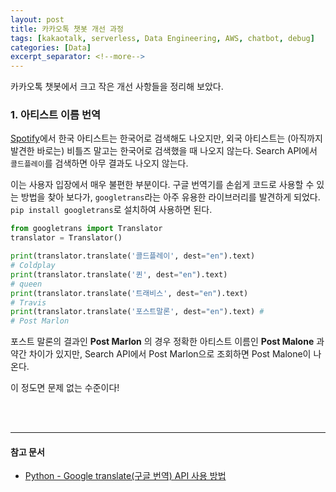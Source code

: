 ```yaml
---
layout: post
title: 카카오톡 챗봇 개선 과정
tags: [kakaotalk, serverless, Data Engineering, AWS, chatbot, debug]
categories: [Data]
excerpt_separator: <!--more-->
---
```

카카오톡 챗봇에서 크고 작은 개선 사항들을 정리해 보았다.<!--more-->

### 1. 아티스트 이름 번역

[Spotify](https://open.spotify.com/search)에서 한국 아티스트는 한국어로 검색해도 나오지만, 외국 아티스트는 (아직까지 발견한 바로는) 비틀즈 말고는 한국어로 검색했을 때 나오지 않는다. Search API에서 `콜드플레이`를 검색하면 아무 결과도 나오지 않는다.

이는 사용자 입장에서 매우 불편한 부분이다. 구글 번역기를 손쉽게 코드로 사용할 수 있는 방법을 찾아 보다가, `googletrans`라는 아주 유용한 라이브러리를 발견하게 되었다. `pip install googletrans`로 설치하여 사용하면 된다.

```py
from googletrans import Translator
translator = Translator()

print(translator.translate('콜드플레이', dest="en").text)
# Coldplay
print(translator.translate('퀸', dest="en").text)
# queen
print(translator.translate('트래비스', dest="en").text)
# Travis
print(translator.translate('포스트말론', dest="en").text) #
# Post Marlon
```

포스트 말론의 결과인 **Post Marlon** 의 경우 정확한 아티스트 이름인 **Post Malone** 과 약간 차이가 있지만, Search API에서 Post Marlon으로 조회하면 Post Malone이 나온다.

이 정도면 문제 없는 수준이다!

<br>
<br>

---
#### 참고 문서
- [Python - Google translate(구글 번역) API 사용 방법](https://codechacha.com/ko/python-google-translate/)
